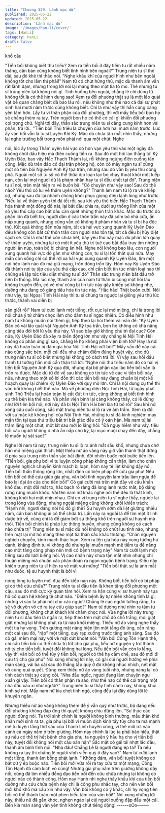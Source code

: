 ```yaml
---
title: "Chương 529: Lãnh mạc dữ"
published: 2025-05-22
updated: 2025-05-22
description: 'Lãnh mạc dữ'
image: '/images/han-li/cover/'
tags: [HanLi]
category: HanLi
draft: false
---
```


khổ cầu

"Tiền bối không biết thú triều? Xem ra tiền bối ở đây tiềm tu rất
nhiều năm tháng, căn bản cũng không biết tình hình bên ngoài?"
Trung niên tu sĩ thở dài, sau đó khẽ thì thào nói.
"Nghe khẩu khí của ngươi hình như bên ngoài không tốt cho lắm
thì phải!" Nam tử có chút hứng thú, mặc dù thanh âm vẫn rất lãnh
đạm, nhưng trong lời nói lại mang theo một tia tò mò.
Thế nhưng tu sĩ trung niên lại không nói gì.
Tình huống bên ngoài, chẳng lẽ chỉ dùng từ không tốt là có thể
hình dung sao!
Xem ra đối phương thật sự là một lão quái vật bế quan chẳng biết
đã bao lâu rồi, nếu không như thế nào cả đại sự phát sinh hai
mươi năm trước cũng không biết.
Chỉ là như vậy thì hắn cũng càng yên tâm hơn.
Lấy tu vi thân phận của đối phương, thì với mấy tiểu bối bọn họ
sẽ chẳng thèm ra tay.
Trên người bọn họ có thể có cái gì khiến đối phương coi trọng
chứ.
Nghĩ tới đây, thần sắc trung niên tu sĩ càng cung kính hơn vài
phần, trả lời:.
"Tiền bối! Thú triều là chuyện của hơn hai mươi năm trước. Lúc ấy
vãn bối vẫn là tu sĩ Luyện Khí Kỳ. Mặc dù chưa tận mắt nhìn thấy,
nhưng lại nghe trưởng bối trong môn phái nói qua một chút. Nghe

nói, lúc ấy trong Thâm uyên hải vực có hơn vạn yêu thú vào một
ngày đã không chút dấu hiệu mà điên cuồng tiến ra. Sau đó một
hơi lao thẳng tới Kỳ Uyên Đảo, bao vây Hắc Thạch Thành lại, rồi
không ngừng điên cuồng tấn công. Mặc dù trên đảo có đại trận
phòng hộ, còn có mấy ngàn tu sĩ cùng một số tiền bối Nguyên
Anh Kỳ tọa trấn, nhưng sau đó vẫn bị yêu thú công phá. Ngoài
một số tu sỹ có thể thừa dịp loạn lạc bỏ chạy thoát khỏi một kiếp
nạn, còn lại mọi người dù là phàm nhân hay tu sĩ đều chết tại đó".
Trung niên tu sĩ nói, trên mặt hiện ra vẻ buồn bã.
"Có chuyện như vậy sao! Sau đó thế nào? Yêu thú có lui về thâm
uyên không?" Thanh âm nam tử lộ ra vẻ khiếp sợ, nhưng sau đó
lại nhanh chóng khôi phục giọng điệu lạnh lùng như trước.
"Nếu lui về thâm uyên thì đã tốt rồi, sau khi yêu thú biến Hắc
Thạch Thành hóa thành một đống đổ nát, lại bắt đầu chia ra, dưới
sự thống lĩnh của một số yêu thú cấp cao bắt đầu càn quét những
thôn trấn khác. Mặc dù trước đó phần lớn đã biết tin, người dân ở
các thôn trấn này đã sớm bỏ nhà cửa, ẩn nấp xung quanh, nhưng
cũng vẫn có không ít phàm nhân và tu sĩ bị hạ độc thủ. Kết quả
không đến nửa năm, tất cả hải vực xung quanh Kỳ Uyên Đảo đều
không còn bất cứ thôn trấn con người nào tồn tại, tất cả đều bị
hủy diệt sạch sẽ. Chỉ là như thế còn chưa hết, bầy yêu thú này
mặc dù phần lớn quay về thâm uyên, nhưng lại có một ít yêu thú
trí tuệ cao bắt đầu truy tìm những người ẩn núp, toàn bộ bị chúng
ăn hết. Nghe nói không bao lâu, con người xung quanh hải vực đó
gần như không còn, tu sĩ lại tổn thất quá nửa. May mắn còn sống
chỉ có thể rời xa hải vực xung quanh Kỳ Uyên Đảo, tìm một nơi
hẻo lánh nào đó mà giữ mạng, trốn đông trốn tây. Hôm nay Kỳ
Uyên Đảo đã thành nơi tụ tập của yêu thú cấp cao, chỉ cần biết tin
tức nhân loại nào thì chúng sẽ lập tức tiêu diệt những tu sĩ đó"
Thần sắc trung niên bắt đầu trở nên bi thống.
Mà lúc này, thanh âm của nam tử thần bí cũng một hồi lâu không
truyền đến, có vẻ như cũng bị tin tức này gây khiếp sợ không
nhẹ, dường như đang cố gắng tiêu hóa tin tức này.
"Hắc hắc! Thật buồn cười. Nói như vậy, tại Ngoại Tinh Hải này thì
tu sĩ chúng ta ngược lại giống yêu thú lúc trước, thành vai diễn bị

săn giết rồi" Nam tử cười lạnh một tiếng, rốt cục lại mở miệng, chỉ
là trong lời nói chứa ý tứ châm chọc làm cho đám tu sĩ ngạc
nhiên.
Có điều hình như nam tử không muốn nói thêm gì, tiếp theo lại
hỏi thêm vài vấn đề:
"Kỳ Uyên Đảo có vài lão quái vật Nguyên Anh Kỳ tọa trấn, bọn họ
không có khả năng cũng tiêu đời bởi lũ yêu thú này. Vì sao bây
giờ không chủ trì đại cục? Còn nữa, Kỳ Uyên Đảo đã xảy ra biến
động lớn như vậy chẳng lẽ Nội Tinh Hải không có phản ứng gì
sao, chẳng lẽ họ không phái viện binh tới? Hay là nơi này đã hoàn
toàn bị đám gia hỏa Nội Tinh Hải vứt bỏ?"
Mấy vấn đề này cái nào cũng sắc bén, mỗi cái đều như châm
điểm đúng huyệt vậy, cho dù trung niên tu sĩ có biết nhưng lại
không có cách trả lời.
Vì vậy sau hồi đấu tranh tư tưởng hắn mới cẩn thận trả lời:
"Nghe nói thú triều năm đó có hai vị tiền bối Nguyên Anh Kỳ qua
đời, nhưng đại bộ phận các lão tiền bối vẫn là trốn ra được. Mặc
dù từ đó về sau không có tin tức về các vị tiền bối này nữa, nhưng
theo một số lời đồn thì các tiền bối này đang chuẩn bị một kế
hoạch quay lại chiếm Kỳ Uyên Đảo với quy mô lớn. Chỉ là nội
dung cụ thể thì vãn bối không biết thế nào. Mà về phương diện
Nội Tinh Hải, từ ngày phát sinh Thú Triều lại hoàn toàn bị cắt đứt
tin tức, cũng không ai biết tình hình cụ thể bên kia thế nào. Về
phần viện binh lại càng không thấy, có lẽ đúng như lời tiền bối nói,
nơi này đã bị Nội Tinh Hải bên kia từ bỏ rồi" Sau khi nói xong câu
cuối cùng, sắc mặt trung niên tu sĩ lộ ra vẻ âm trầm.
Xem ra đối với sự mặc kệ không hỏi của Nội Tinh Hải, những tu sĩ
đã kinh nghiệm may mắn tồn tại qua thú triều bất tri bất giác đều
có ý oán hận.
Mà nam tử lại trầm lặng một chút, một lát sau mới lo lắng hỏi:
"Đã nguy hiểm như vầy, tiểu bối các ngươi không ở nhà ẩn nấp
cho kỹ, lại mạo muội chạy đến đây, chẳng lẽ muốn tự sát sao?"

Nghe lời nam tử này, trung niên tu sĩ lộ ra ánh mắt sầu khổ,
nhưng chưa chờ hắn mở miệng giải thích.
Một thiếu nữ áo vàng nãy giờ vẫn thành thật đứng ở phía sau
trung niên thần sắc bất định, đột nhiên bước một bước tiến lên.
"Tiền bối, gia phụ bởi vì tu luyện công pháp không cẩn thận, làm
cho chân nguyên nghịch chuyển kinh mạch bị loạn, hôm nay tê
liệt không dậy nổi. Tiền bối thần thông rộng lớn, nhất định có biện
pháp để cứu gia phụ! Nếu tiền bối có thể cứu giúp gia phụ, vãn
bối tình nguyện làm trâu làm ngựa để báo lại đại ân của cho tiền
bối!" Cô gái cười mà trên mặt đầy vẻ cầu khẩn khổ đau, một đôi
mắt to, hắc bạch rõ ràng đã long lanh nước mắt, bộ dáng rưng
rưng muốn khóc.
Vài tên nam nữ khác nghe nói thế đều là thất kinh, không khỏi hai
mặt nhìn nhau. Chỉ có vị trung niên tu sĩ nghe thấy, ngược lại
trong lòng vừa động, nhưng ngoài miệng cũng không khỏi khiển
trách:
"Hạnh nhi, ngươi đang nói hồ đồ gì thế? Sư huynh sớm đã liệt
giường nhiều năm, căn bản không ai có thể chữa trị. Lần này ra
ngoài là để tìm một ít linh dược trở về, cũng chỉ là để giảm bớt sự
thống khổ trên người sư huynh mà thôi. Tiền bối chính là pháp lực
thông huyền, nhưng cũng không có cách nào chữa trị" Trung niên
tu sĩ mặc dù nói không có chút lưu tình nào, nhưng trên mặt lại
mơ hồ mang theo một tia thần sắc khác thường.
"Chân nguyên nghịch chuyển, kinh mạch thác loạn. Xem ra tên
gia hỏa này vọng tưởng hư danh, khẳng định tu vi không đủ
nhưng lại muốn mạnh mẽ tiềm tu để nâng cao một tầng công
pháp nên mới có bệnh trạng này" Nam tử cười lạnh một tiếng sau
đó lười biếng nói.
Vị cao nhân này chưa tận mắt nhìn nhưng chỉ thuận miệng mà
chuẩn xác phán đoán ra ngọn nguồn bệnh trạng. Điều này khiến
trung niên tu sĩ hiện ra vẻ mặt vui mừng!
"Tiền bối thật sự là ánh mắt như đuốc, tệ sư huynh thật là bởi vì

nóng lòng tu luyện mới đưa đến kiếp nạn này. Không biết tiền bối
có bí pháp gì có thể cứu chữa?" Trung niên tu sĩ đầu tiên là khen
tặng đối phương một câu, sau đó mới cực kỳ quan tâm hỏi. Xem
ra hắn cùng vị sư huynh này tựa hồ có quan hệ không tệ chút
nào.
"Điểm bệnh ấy tự nhiên không tính là gì, nhưng vì sao ta phải nói
cho các ngươi! Chẳng lẽ các ngươi tưởng rằng, ta sẽ vô duyên vô
cớ ra tay cứu giúp sao?" Nam tử dường như nhìn ra tâm tư đối
phương, không chút khách khí châm chọc nói.
Vừa nghe lời này trung niên tu sĩ đầu tiên là ngẩn ra, tiếp theo
trên mặt chỗ đỏ chỗ trắng, môi giật giật nhưng lại không phát ra
từ nào khỏi miệng.
Thiếu nữ áo vàng nghe thấy một tia hy vọng.
Trên gương mặt nàng hiện lên một tầng đỏ ửng, cắn răng một cái
sau đó, "rập" một tiếng, quỳ rạp xuống trước tầng ánh sáng.
Sau đó cô gái mềm mại này với vẻ mặt dứt khoát nói:
"Vãn bối Công Tôn Hạnh thề, chỉ cần tiền bối có thể chữa trị tốt
cho gia phụ, tiểu nữ nguyện ý trở thành nô tỳ cho tiền bối, tuyệt
đối không hai lòng. Nếu tiền bối vẫn còn lo lắng, vậy thì vãn bối có
thể tùy ý tiền bối, người có thể hạ cấm chế, sau đó mới đi cứu trị
cho gia phụ" Nói xong những lời này, cô gái cúi người hướng về
phía màn sáng, vái ba cái sau đó thẳng tắp quỳ ở đó không nhúc
nhích, nét mặt vô cùng quả quyết.
Đừng xem thiếu nữ áo vàng tuổi nhỏ, nhưng nàng lại có tính cách
thật sự cứng cỏi.
"Nha đầu ngốc, ngươi đang làm chuyện ngu xuẩn gì vậy. Tiền bối
có thân phận ra sao, như thế nào có thể coi trọng một nha đầu
xấu xí như ngươi?" Trung niên tu sĩ thấy tình cảnh này, không
khỏi kinh sợ nói.
Mấy nam nữ kia chợt tỉnh ngộ, cũng đều lại đây dùng lời lẽ
khuyên ngăn.

Nhưng thiếu nữ áo vàng không thèm để ý vẫn quỳ như trước, bộ
dạng nếu đối phương không đáp ứng thì quyết không chịu đứng
lên.
"Sư thúc các người đừng nói. Ta trời sinh chính là người không
bình thường, mẫu thân khó khăn mới sinh ra ta, gia phụ lại bởi vì
muốn dịch kinh tẩy tủy cho ta mà mạnh mẽ tu luyện tầng thứ sáu
của Thanh Linh huyền công, vì thế mới rơi vào cảnh cả ngày nằm
ở trên giường. Hôm nay chính là lúc ta phải báo hiếu, thật sự nếu
có thể trị hết bệnh cho gia phụ, ta nguyện ý hầu hạ cho vị tiền bối
này, tuyệt đối không nói một câu oán hận" Sắc mặt cô gái tái nhợt
lắc đầu, thanh âm bình tĩnh nói.
"Nha đầu! Chẳng Lẽ là ngươi đang ép ta? Ta nếu không ra tay thì
chẳng lẽ ngươi vĩnh viễn quỳ ở đây sao?" Nam tử cười lạnh một
tiếng, thanh âm bỗng phát lạnh.
" Không dám, vãn bối tuyệt không có bất cứ ý ép buộc nào. Tiền
bối mới vừa rồi ra tay cứu ta một mạng, Công Tôn Hạnh đã cảm
kích vô cùng! Nhưng gia phụ nằm trên giường không dậy nổi,
cũng đã tìm nhiều đồng đạo tiền bối đến cứu chữa nhưng lại
không có người nào có thành công. Hôm nay Hạnh nhi nghe thấy
khẩu khí của tiền bối dường như cứu chữa bệnh này chỉ là công
phu nhấc tay, cho nên vãn bối mới khổ khổ mà cầu xin như vậy.
Vãn bối không có ý khác, chỉ hy vọng tiền bối có thể thành toàn
một phen hiếu tâm của vãn bối!" Nói xong những lời này, thiếu nữ
đã gần khóc, nghẹn ngào lại cúi người xuống đập đầu một cái.
Bên kia màn sáng vẫn yên tĩnh không chút tiếng động!
------oOo------
